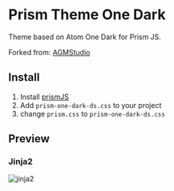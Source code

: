 # Prism Theme One Dark

Theme based on Atom One Dark for Prism JS.

Forked from: [AGMStudio](https://github.com/AGMStudio/prism-theme-one-dark) 

## Install

1. Install [prismJS](https://github.com/PrismJS/prism)
2. Add `prism-one-dark-ds.css` to your project
3. change `prism.css` to `prism-one-dark-ds.css`

## Preview
### Jinja2
![jinja2](https://user-images.githubusercontent.com/21090563/54417143-8fb14200-46be-11e9-9611-14e1571a6be9.png)
